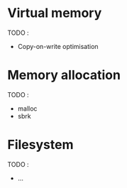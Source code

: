 # Virtual memory

TODO :
- Copy-on-write optimisation

# Memory allocation

TODO :
- malloc
- sbrk

# Filesystem

TODO :
- ...


